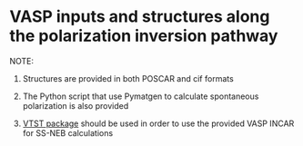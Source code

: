 # VASP inputs and structures along the polarization inversion pathway

NOTE:
1. Structures are provided in both POSCAR and cif formats

2. The Python script that use Pymatgen to calculate spontaneous polarization is also provided

3. [VTST package](https://theory.cm.utexas.edu/vtsttools/) should be used in order to use the provided VASP INCAR for SS-NEB calculations
